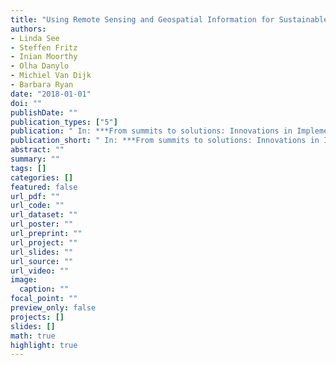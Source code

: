 ```yaml
---
title: "Using Remote Sensing and Geospatial Information for Sustainable Development"
authors: 
- Linda See
- Steffen Fritz
- Inian Moorthy
- Olha Danylo
- Michiel Van Dijk
- Barbara Ryan
date: "2018-01-01"
doi: ""
publishDate: ""
publication_types: ["5"]
publication: " In: ***From summits to solutions: Innovations in Implementing the Sustainable Development Goals***. Ed. by Raj M. Desai, Hiroshi Kato, Homi Kharas, John W. McArthur. Washington, D.C.: Brookings Institution Press, pp. 172--198"
publication_short: " In: ***From summits to solutions: Innovations in Implementing the Sustainable Development Goals***. Ed. by Raj M. Desai, Hiroshi Kato, Homi Kharas, John W. McArthur. Washington, D.C.: Brookings Institution Press, pp. 172--198"
abstract: ""
summary: ""
tags: []
categories: []
featured: false
url_pdf: ""
url_code: ""
url_dataset: ""
url_poster: ""
url_preprint: ""
url_project: ""
url_slides: ""
url_source: ""
url_video: ""
image: 
  caption: ""
focal_point: ""
preview_only: false
projects: []
slides: []
math: true
highlight: true
---
```

